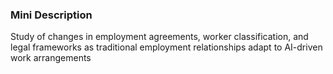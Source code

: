 ### Mini Description

Study of changes in employment agreements, worker classification, and legal frameworks as traditional employment relationships adapt to AI-driven work arrangements
